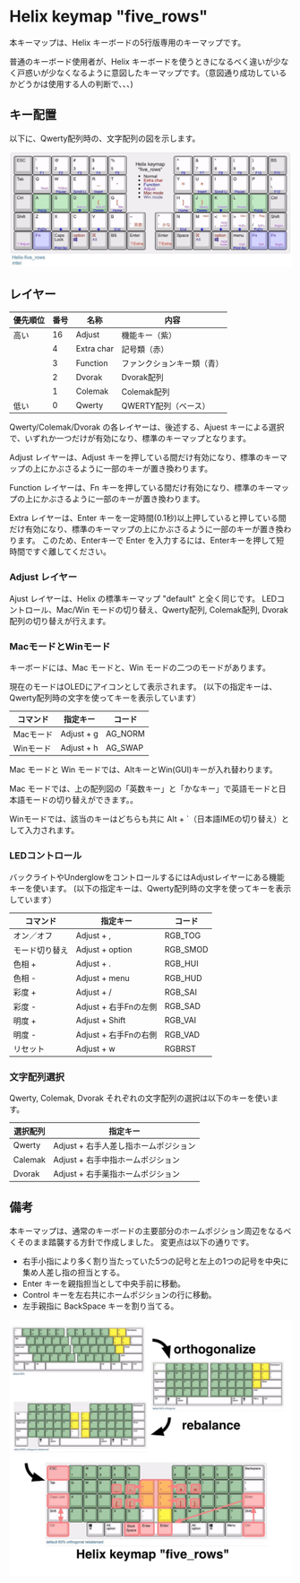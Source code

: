 # Helix keymap "five_rows"

本キーマップは、Helix キーボードの5行版専用のキーマップです。

普通のキーボード使用者が、Helix キーボードを使うときになるべく違いが少なく戸惑いが少なくなるように意図したキーマップです。（意図通り成功しているかどうかは使用する人の判断で、、、)

## キー配置
以下に、Qwerty配列時の、文字配列の図を示します。


![fig1](helix-five_rows.jpg)

## レイヤー

|優先順位|番号|名称|内容|
| ---- | ---- | --- | --- |
|高い|16|Adjust|機能キー（紫）|
||4|Extra char|記号類（赤）|
||3|Function|ファンクションキー類（青）|
||2|Dvorak|Dvorak配列|
||1|Colemak|Colemak配列|
|低い|0|Qwerty|QWERTY配列（ベース）|

Qwerty/Colemak/Dvorak の各レイヤーは、後述する、Ajuest キーによる選択で、いずれか一つだけが有効になり、標準のキーマップとなります。

Adjust レイヤーは、Adjust キーを押している間だけ有効になり、標準のキーマップの上にかぶさるように一部のキーが置き換わります。

Function レイヤーは、Fn キーを押している間だけ有効になり、標準のキーマップの上にかぶさるように一部のキーが置き換わります。

Extra レイヤーは、Enter キーを一定時間(0.1秒)以上押していると押している間だけ有効になり、標準のキーマップの上にかぶさるように一部のキーが置き換わります。
このため、Enterキーで Enter を入力するには、Enterキーを押して短時間ですぐ離してください。

### Adjust レイヤー
Ajust レイヤーは、Helix の標準キーマップ "default" と全く同じです。
LEDコントロール、Mac/Win モードの切り替え、Qwerty配列, Colemak配列, Dvorak配列の切り替えが行えます。

### MacモードとWinモード
キーボードには、Mac モードと、Win モードの二つのモードがあります。

現在のモードはOLEDにアイコンとして表示されます。
(以下の指定キーは、Qwerty配列時の文字を使ってキーを表示しています）

|コマンド|指定キー|コード|
| ---- | ---- | --- |
|Macモード|Adjust + g|AG_NORM|
|Winモード|Adjust + h|AG_SWAP|

Mac モードと Win モードでは、AltキーとWin(GUI)キーが入れ替わります。

Mac モードでは、上の配列図の「英数キー」と「かなキー」で英語モードと日本語モードの切り替えができます。。

Winモードでは、該当のキーはどちらも共に Alt + `（日本語IMEの切り替え）として入力されます。  


### LEDコントロール

バックライトやUnderglowをコントロールするにはAdjustレイヤーにある機能キーを使います。
(以下の指定キーは、Qwerty配列時の文字を使ってキーを表示しています）

|コマンド|指定キー|コード|
| ---- | ---- | --- |
|オン／オフ|Adjust + ,|RGB_TOG|
|モード切り替え|Adjust + option |RGB_SMOD|
|色相 +|Adjust + .|RGB_HUI|
|色相 -|Adjust + menu|RGB_HUD|
|彩度 +|Adjust + /|RGB_SAI|
|彩度 -|Adjust + 右手Fnの左側|RGB_SAD|
|明度 +|Adjust + Shift|RGB_VAI|
|明度 -|Adjust + 右手Fnの右側|RGB_VAD|
|リセット|Adjust + w|RGBRST|

### 文字配列選択
Qwerty, Colemak, Dvorak それぞれの文字配列の選択は以下のキーを使います。

|選択配列|指定キー|
| ---- | ---- |
|Qwerty| Adjust + 右手人差し指ホームポジション |
|Calemak| Adjust + 右手中指ホームポジション |
|Dvorak| Adjust + 右手薬指ホームポジション |

## 備考
本キーマップは、通常のキーボードの主要部分のホームポジション周辺をなるべくそのまま踏襲する方針で作成しました。
変更点は以下の通りです。

 * 右手小指により多く割り当たっていた5つの記号と左上の1つの記号を中央に集め人差し指の担当とする。
 * Enter キーを親指担当として中央手前に移動。
 * Control キーを左右共にホームポジションの行に移動。
 * 左手親指に BackSpace キーを割り当てる。
 
![fig2](five_rows_making.jpg)


 